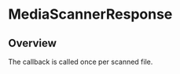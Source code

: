 # MediaScannerResponse

<TypeHeader/>

## Overview

The callback is called once per scanned file.

<ApiDocs/>
